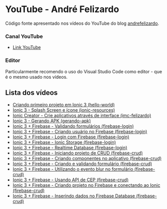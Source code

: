 
# YouTube - André Felizardo

Código fonte apresentado nos vídeos do YouTube do blog [andrefelizardo](http://www.andrefelizardo.com.br/blog).

### Canal YouTube
 - [Link YouTube](https://www.youtube.com/channel/UCewES6PpWIEvrHltjiohzBQ)

### Editor
Particularmente recomendo o uso do Visual Studio Code como editor - que é o mesmo usado nos vídeos.

## Lista dos vídeos

 - [Criando primeiro projeto em Ionic 3 (hello-world)](https://github.com/andrefelizardo/youtube/tree/master/hello-world/)
 - [Ionic 3 - Splash Screen e ícone (ionic-resources)](https://github.com/andrefelizardo/youtube/tree/master/ionic-resources/)
 - [Ionic Creator - Crie aplicativos através de interface (imc-felizardo)](https://github.com/andrefelizardo/youtube/tree/master/imc-felizardo/)
 - [Ionic 3 - Gerando APK (gerando-apk)](https://github.com/andrefelizardo/youtube/tree/master/gerando-apk/)
 - [Ionic 3 + Firebase - Validando formulários (firebase-login)](https://github.com/andrefelizardo/youtube/tree/master/firebase-login/)
 - [Ionic 3 + Firebase - Criando usuário no Firebase (firebase-login)](https://github.com/andrefelizardo/youtube/tree/master/firebase-login/)
 - [Ionic 3 + Firebase - Login com Firebase (firebase-login)](https://github.com/andrefelizardo/youtube/tree/master/firebase-login/)
 - [Ionic 3 + Firebase - Ionic Storage (firebase-login)](https://github.com/andrefelizardo/youtube/tree/feature/realtime-database/firebase-login/)
 - [Ionic 3 + Firebase - Realtime Database (firebase-login)](https://github.com/andrefelizardo/youtube/tree/feature/realtime-database/firebase-login/)
  - [Ionic 3 + Firebase - Iniciando projeto de CRUD (firebase-crud)](https://github.com/andrefelizardo/youtube/tree/crud/video-01/firebase-crud/)
  - [Ionic 3 + Firebase - Criando componentes no aplicativo (firebase-crud)](https://github.com/andrefelizardo/youtube/tree/crud/video-01/firebase-crud/)
   - [Ionic 3 + Firebase - Criando e validando formulário (firebase-crud)](https://github.com/andrefelizardo/youtube/tree/crud/video-02/firebase-crud/)
- [Ionic 3 + Firebase - Utilizando o evento blur no formulário (firebase-crud)](https://github.com/andrefelizardo/youtube/tree/crud/video-04/firebase-crud/)
- [Ionic 3 + Firebase - Usando API de CEP (firebase-crud)](https://github.com/andrefelizardo/youtube/tree/crud/video-05/firebase-crud/)
- [Ionic 3 + Firebase - Criando projeto no Firebase e conectando ao Ionic (firebase-crud)](https://github.com/andrefelizardo/youtube/tree/crud/video-06/firebase-crud/)
- [Ionic 3 + Firebase - Inserindo dados no Firebase Database (firebase-crud)](https://github.com/andrefelizardo/youtube/tree/crud/video-07/firebase-crud/)
